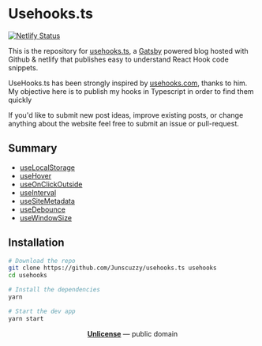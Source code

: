 # Usehooks.ts

[![Netlify Status](https://api.netlify.com/api/v1/badges/f1f0f5a4-8207-499b-b912-d99acb04176e/deploy-status)](https://app.netlify.com/sites/usehooks-ts/deploys)

This is the repository for [usehooks.ts](https://usehooks.ts), a [Gatsby](https://www.gatsbyjs.org) powered blog hosted with Github & netlify that publishes easy to understand React Hook code snippets.

UseHooks.ts has been strongly inspired by [usehooks.com](https://usehooks.com), thanks to him. My objective here is to publish my hooks in Typescript in order to find them quickly

If you'd like to submit new post ideas, improve existing posts, or change anything about the website feel free to submit an issue or pull-request.

## Summary

- [useLocalStorage](https://usehooks-typescript.com/use-local-storage)
- [useHover](https://usehooks-typescript.com/use-hover)
- [useOnClickOutside](https://usehooks-typescript.com/use-on-click-outside)
- [useInterval](https://usehooks-typescript.com/use-interval)
- [useSiteMetadata](https://usehooks-typescript.com/use-site-metadata)
- [useDebounce](https://usehooks-typescript.com/use-debounce)
- [useWindowSize](https://usehooks-typescript.com/use-window-size)

## Installation

```bash
# Download the repo
git clone https://github.com/Junscuzzy/usehooks.ts usehooks
cd usehooks

# Install the dependencies
yarn

# Start the dev app
yarn start
```



<p align="center">
  <a href="./LICENSE"><strong>Unlicense</strong></a>  &mdash;  public domain
</p>
